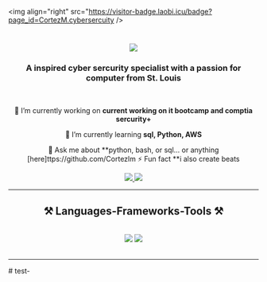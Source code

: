<img align="right" src="https://visitor-badge.laobi.icu/badge?page_id=CortezM.cybersercuity />

<h1 align="center">
    <img src="https://readme-typing-svg.herokuapp.com/?font=Righteous&size=35&center=true&vCenter=true&width=500&height=70&duration=4000&lines=Hi+There!+👋;+I'm+CortezMartin!;" />
</h1>

<h3 align="center">A inspired cyber sercurity specialist with a passion for computer from St. Louis</h3>

<br/>

<div align="center">
 
 🔭 I’m currently working on **current working on it bootcamp and comptia sercurity+**
 
 🌱 I’m currently learning **sql, Python, AWS**

💬 Ask me about **python, bash, or sql... or anything [here]ttps://github.com/Cortezlm
⚡ Fun fact **i also create beats
 </div>
 
<div align="center"> 
  <a href="mailto;cortezcs2726@gmail.com">
    <img src="https://img.shields.io/badge/Gmail-333333?style=for-the-badge&logo=gmail&logoColor=red" />
  </ 
  <a href="https://linkedin.com/in/" target="_blank">
    <img src="https://img.shields.io/badge/LinkedIn-0077B5?style=for-the-badge&logo=linkedin&logoColor=white" target="_blank" />
  </a>

  </a>
</div>

 <hr/>
 
<h2 align="center">⚒️ Languages-Frameworks-Tools ⚒️</h2>
<br/>
<div align="center">
    <img src="https://skillicons.dev/icons?i=vscode,github,bash,git" />
    <img src="https://skillicons.dev/icons?i=,python,mysql,aws,azure" /><br>
</div>

<br/>
<hr/># test-
